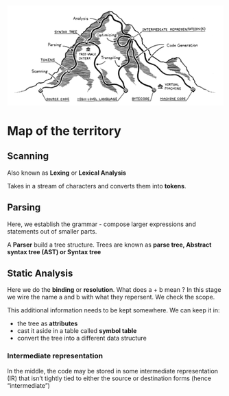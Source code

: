 ![Getting Started](./img/mountain.png)

# Map of the territory

## Scanning
Also known as **Lexing** or **Lexical Analysis**

Takes in a stream of characters and converts them into **tokens**.

## Parsing

Here, we establish the grammar - compose larger expressions and statements out of smaller parts.

A **Parser** build a tree structure. Trees are known as **parse tree, Abstract syntax tree (AST) or Syntax tree**

## Static Analysis

Here we do the **binding** or **resolution**. What does a + b mean ? In this stage we wire the name a and b with what they repersent. We check the scope.

This additional information needs to be kept somewhere.
We can keep it in:
* the tree as **attributes**
* cast it aside in a table called **symbol table**
* convert the tree into a different data structure

### Intermediate representation

In the middle, the code may be stored in some intermediate representation (IR) that isn’t tightly tied to either the source or destination forms (hence “intermediate”)